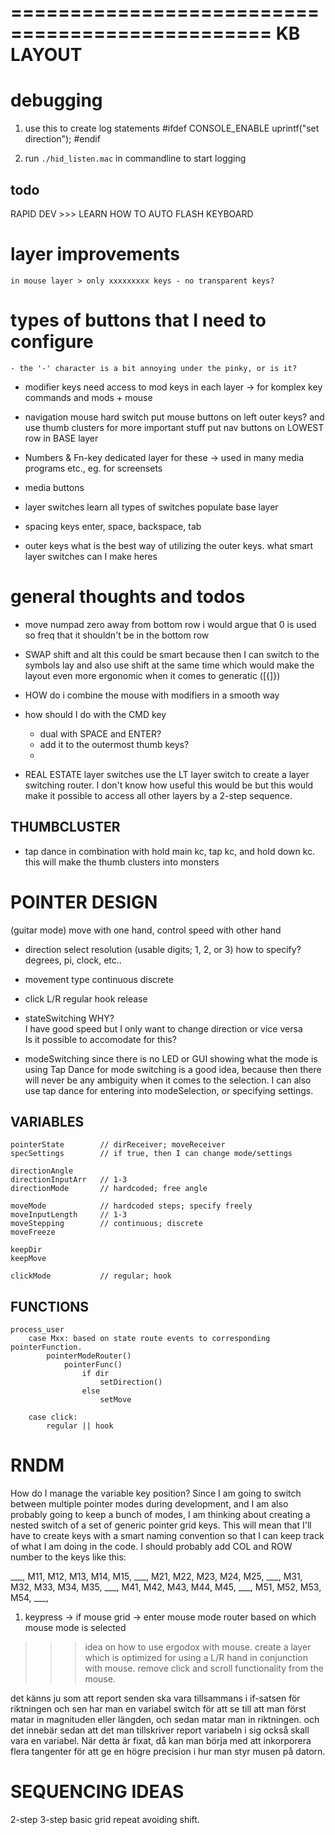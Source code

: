 ================================================
KB LAYOUT
================================================


# debugging

1. use this to create log statements
  #ifdef CONSOLE_ENABLE
      uprintf("set direction");
  #endif

2. run `./hid_listen.mac` in commandline to start logging




## todo

RAPID DEV
    >>> LEARN HOW TO AUTO FLASH KEYBOARD
# layer improvements
    in mouse layer > only xxxxxxxxx keys - no transparent keys?
# types of buttons that I need to configure

    - the '-' character is a bit annoying under the pinky, or is it?

  - modifier keys 
      need access to mod keys in each layer -> for komplex key commands and mods + mouse

  - navigation
      mouse hard switch
      put mouse buttons on left outer keys? 
        and use thumb clusters for more important stuff
      put nav buttons on LOWEST row in BASE layer 

  - Numbers & Fn-key
      dedicated layer for these -> used in many media programs etc., eg. for screensets

  - media buttons
  
  - layer switches
      learn all types of switches
        populate base layer

  - spacing keys
      enter, space, backspace, tab

  - outer keys 
      what is the best way of utilizing the outer keys. 
        what smart layer switches can I make heres

# general thoughts and todos

- move numpad zero away from bottom row
    i would argue that 0 is used so freq that it shouldn't be in the bottom row

- SWAP shift and alt
    this could be smart because then I can switch to the symbols lay and also use shift at the same time
      which would make the layout even more ergonomic when it comes to generatic ([{]}) 

- HOW do i combine the mouse with modifiers in a smooth way 

- how should I do with the CMD key
    * dual with SPACE and ENTER?
    * add it to the outermost thumb keys?
    * 

- REAL ESTATE layer switches
    use the LT layer switch to create a layer switching router.
      I don't know how useful this would be but this would make it possible to access all other layers 
        by a 2-step sequence.

## THUMBCLUSTER
  - tap dance in combination with hold
      main kc, tap kc, and hold down kc.
        this will make the thumb clusters into monsters

POINTER DESIGN
====================================

(guitar mode) move with one hand, control speed with other hand

- direction
    select resolution (usable digits; 1, 2, or 3)
    how to specify?
        degrees, pi, clock, etc..

- movement type
    continuous
    discrete

- click
    L/R 
    regular
    hook
    release

- stateSwitching
    WHY?     
        I have good speed but I only want to change direction or vice versa  
        Is it possible to accomodate for this?

- modeSwitching
    since there is no LED or GUI showing what the mode is using Tap Dance
    for mode switching is a good idea, because then there will never be 
    any ambiguity when it comes to the selection.
        I can also use tap dance for entering into modeSelection, or
        specifying settings.
  
## VARIABLES 

    pointerState        // dirReceiver; moveReceiver
    specSettings        // if true, then I can change mode/settings
    
    directionAngle 
    directionInputArr   // 1-3
    directionMode       // hardcoded; free angle

    moveMode            // hardcoded steps; specify freely
    moveInputLength     // 1-3
    moveStepping        // continuous; discrete
    moveFreeze

    keepDir
    keepMove

    clickMode           // regular; hook

## FUNCTIONS

    process_user
        case Mxx: based on state route events to corresponding pointerFunction.
            pointerModeRouter()
                pointerFunc()
                    if dir
                        setDirection()
                    else
                        setMove
                
        case click:
            regular || hook

    

RNDM
====================================

How do I manage the variable key position? Since I am going to switch between multiple
pointer modes during development, and I am also probably going to keep a bunch of modes,
I am thinking about creating a nested switch of a set of generic pointer grid keys.
This will mean that I'll have to create keys with a smart naming convention so that 
I can keep track of what I am doing in the code. I should probably add COL and ROW
number to the keys like this: 

___, M11, M12, M13, M14, M15,
___, M21, M22, M23, M24, M25,
___, M31, M32, M33, M34, M35,
___, M41, M42, M43, M44, M45,
___, M51, M52, M53, M54, ___,

1. keypress -> if mouse grid -> enter mouse mode router based on which mouse mode is selected

>>> idea on how to use ergodox with mouse.
    create a layer which is optimized for using a L/R hand in conjunction with mouse.
    remove click and scroll functionality from the mouse.

det känns ju som att report senden ska vara tillsammans i if-satsen för riktningen och sen har man en variabel switch för att se till att man först
matar in magnituden eller längden, och sedan matar man in riktningen.
och det innebär sedan att det man tillskriver report variabeln i sig också skall vara en variabel. 
När detta är fixat, då kan man börja med att inkorporera flera tangenter för att ge en högre precision i hur man styr musen på datorn.


SEQUENCING IDEAS
====================================
2-step 
3-step
basic grid
repeat avoiding shift.



